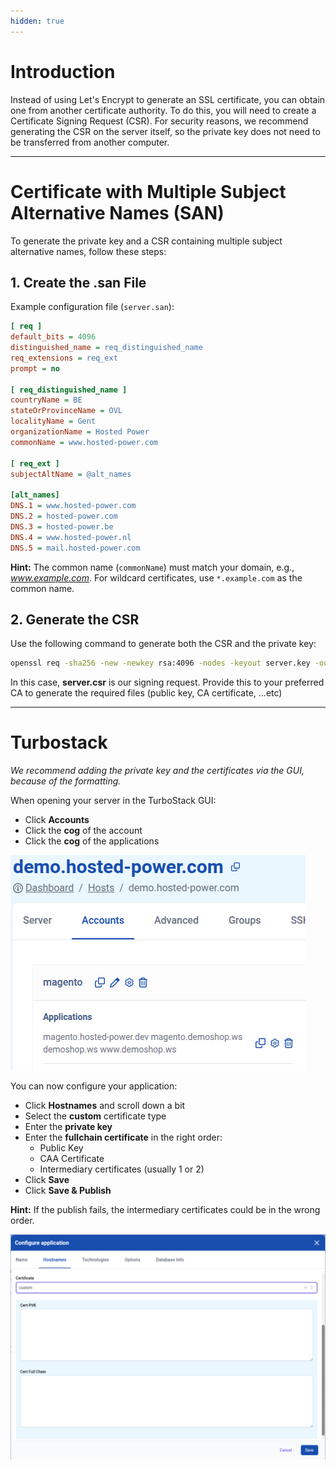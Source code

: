 ```yaml
---
hidden: true
---
```

# Introduction

Instead of using Let's Encrypt to generate an SSL certificate, you can obtain one from another certificate authority. To do this, you will need to create a Certificate Signing Request (CSR). For security reasons, we recommend generating the CSR on the server itself, so the private key does not need to be transferred from another computer.

---

# Certificate with Multiple Subject Alternative Names (SAN)

To generate the private key and a CSR containing multiple subject alternative names, follow these steps:

## 1. Create the .san File

Example configuration file (`server.san`):

```ini
[ req ]
default_bits = 4096
distinguished_name = req_distinguished_name
req_extensions = req_ext
prompt = no

[ req_distinguished_name ]
countryName = BE
stateOrProvinceName = OVL
localityName = Gent
organizationName = Hosted Power
commonName = www.hosted-power.com

[ req_ext ]
subjectAltName = @alt_names

[alt_names]
DNS.1 = www.hosted-power.com
DNS.2 = hosted-power.com
DNS.3 = hosted-power.be
DNS.4 = www.hosted-power.nl
DNS.5 = mail.hosted-power.com
```

**Hint:** The common name (`commonName`) must match your domain, e.g., *www.example.com*. For wildcard certificates, use `*.example.com` as the common name.

## 2. Generate the CSR

Use the following command to generate both the CSR and the private key:

```bash
openssl req -sha256 -new -newkey rsa:4096 -nodes -keyout server.key -out server.csr -config server.san
```

In this case, **server.csr** is our signing request. Provide this to your preferred CA to generate the required files (public key, CA certificate, ...etc)

---

# Turbostack

_We recommend adding the private key and the certificates via the GUI, because of the formatting._

When opening your server in the TurboStack GUI:

- Click **Accounts**
- Click the **cog** of the account
- Click the **cog** of the applications

![Turbostack GUI Step 1](image/csr/csr_account_panel.png)

You can now configure your application:

- Click **Hostnames** and scroll down a bit
- Select the **custom** certificate type
- Enter the **private key**
- Enter the **fullchain certificate** in the right order:
  - Public Key  
  - CAA Certificate  
  - Intermediary certificates (usually 1 or 2)
- Click **Save**
- Click **Save & Publish**

**Hint:** If the publish fails, the intermediary certificates could be in the wrong order.

![Turbostack GUI Step 2](image/csr/csr_account_hostname_custom_certificate.png)